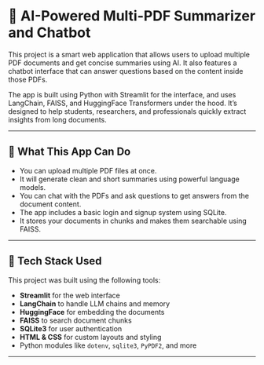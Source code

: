 # 📄 AI-Powered Multi-PDF Summarizer and Chatbot

This project is a smart web application that allows users to upload multiple PDF documents and get concise summaries using AI. It also features a chatbot interface that can answer questions based on the content inside those PDFs.

The app is built using Python with Streamlit for the interface, and uses LangChain, FAISS, and HuggingFace Transformers under the hood. It’s designed to help students, researchers, and professionals quickly extract insights from long documents.

---

## 🚀 What This App Can Do

- You can upload multiple PDF files at once.
- It will generate clean and short summaries using powerful language models.
- You can chat with the PDFs and ask questions to get answers from the document content.
- The app includes a basic login and signup system using SQLite.
- It stores your documents in chunks and makes them searchable using FAISS.

---

## 🧰 Tech Stack Used

This project was built using the following tools:

- **Streamlit** for the web interface
- **LangChain** to handle LLM chains and memory
- **HuggingFace** for embedding the documents
- **FAISS** to search document chunks
- **SQLite3** for user authentication
- **HTML & CSS** for custom layouts and styling
- Python modules like `dotenv`, `sqlite3`, `PyPDF2`, and more

---

